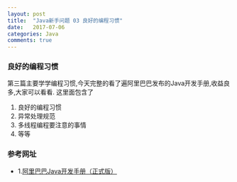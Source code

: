 ```yaml
---
layout: post
title:  "Java新手问题 03 良好的编程习惯"
date:   2017-07-06
categories: Java
comments: true
---
```


### 良好的编程习惯
第三篇主要学学编程习惯,今天完整的看了遍阿里巴巴发布的Java开发手册,收益良多,大家可以看看. 这里面包含了
1. 良好的编程习惯
2. 异常处理规范
3. 多线程编程要注意的事情
4. 等等


### 参考网址
* 1.[阿里巴巴Java开发手册（正式版）](https://yq.aliyun.com/articles/69327)

